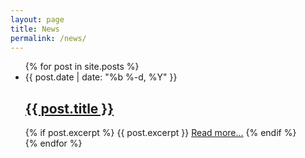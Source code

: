 ```yaml
---
layout: page
title: News
permalink: /news/
---
```


<ul class="post-list">
  {% for post in site.posts %}
    <li>
      <span class="post-date">{{ post.date | date: "%b %-d, %Y" }}</span>
      <h2><a href="{{ post.url | relative_url }}">{{ post.title }}</a></h2>
      {% if post.excerpt %}
        {{ post.excerpt }}
        <a href="{{ post.url | relative_url }}">Read more...</a>
      {% endif %}
    </li>
  {% endfor %}
</ul>

